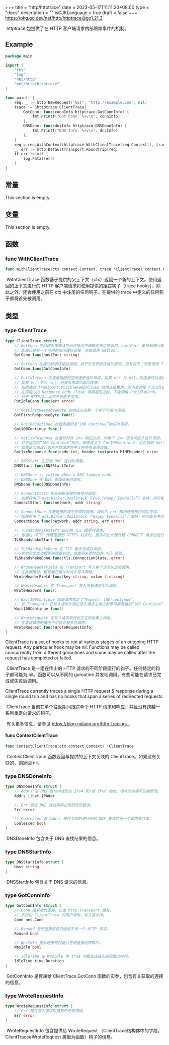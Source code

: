 +++
title = "http/httptrace"
date = 2023-05-17T11:11:20+08:00
type = "docs"
description = ""
isCJKLanguage = true
draft = false
+++
https://pkg.go.dev/net/http/httptrace@go1.21.3

​	httptrace 包提供了在 HTTP 客户端请求内部跟踪事件的机制。

## Example
``` go 
package main

import (
	"fmt"
	"log"
	"net/http"
	"net/http/httptrace"
)

func main() {
	req, _ := http.NewRequest("GET", "http://example.com", nil)
	trace := &httptrace.ClientTrace{
		GotConn: func(connInfo httptrace.GotConnInfo) {
			fmt.Printf("Got Conn: %+v\n", connInfo)
		},
		DNSDone: func(dnsInfo httptrace.DNSDoneInfo) {
			fmt.Printf("DNS Info: %+v\n", dnsInfo)
		},
	}
	req = req.WithContext(httptrace.WithClientTrace(req.Context(), trace))
	_, err := http.DefaultTransport.RoundTrip(req)
	if err != nil {
		log.Fatal(err)
	}
}

```



## 常量 

This section is empty.

## 变量

This section is empty.

## 函数

### func WithClientTrace 

``` go 
func WithClientTrace(ctx context.Context, trace *ClientTrace) context.Context
```

​	WithClientTrace 函数基于提供的父上下文（ctx）返回一个新的上下文。使用返回的上下文进行的 HTTP 客户端请求将使用提供的跟踪钩子（trace hooks），除此之外，还会使用之前在 ctx 中注册的任何钩子。在提供的 trace 中定义的任何钩子都将首先被调用。

## 类型

### type ClientTrace 

``` go 
type ClientTrace struct {	
    // GetConn 在创建连接或从空闲连接池中获取连接之前调用。hostPort 是目标或代理的“host:port”。
	// 即使已经有一个可用的空闲缓存连接，也会调用 GetConn。
	GetConn func(hostPort string)

    // GotConn 在成功获取连接后调用。对于无法获取连接的情况，没有钩子；而是使用 Transport.RoundTrip 中的错误。
	GotConn func(GotConnInfo)

    // PutIdleConn 在连接返回到空闲连接池时调用。如果 err 为 nil，则连接成功返回到空闲连接池。
	// 如果 err 不为 nil，则表示未成功返回连接。
    // 如果通过 Transport.DisableKeepAlives 禁用连接重用，则不会调用 PutIdleConn。
	// 在调用方的 Response.Body.Close 调用返回之前，不会调用 PutIdleConn。
	// 对于 HTTP/2，此钩子当前不使用。
	PutIdleConn func(err error)

    // GotFirstResponseByte 在响应头的第一个字节可用时调用。
	GotFirstResponseByte func()

    // Got100Continue 在服务器回复“100 Continue”响应时调用。
	Got100Continue func()

    // Got1xxResponse 在最终的非 1xx 响应之前，对每个 1xx 信息响应头进行调用。
	// 对于返回的“100 Continue”响应，即使定义了 Got100Continue，也会调用 Got1xxResponse。
	// 如果返回错误，则客户端请求将中止并带有该错误值。
	Got1xxResponse func(code int, header textproto.MIMEHeader) error

    // DNSStart 在开始 DNS 查找时调用。
	DNSStart func(DNSStartInfo)

	// DNSDone is called when a DNS lookup ends.
    // DNSDone 在 DNS 查找结束时调用。
	DNSDone func(DNSDoneInfo)

    // ConnectStart 在开始新连接的拨号时调用。
    // 如果启用了 net.Dialer.DualStack（IPv6 “Happy Eyeballs”）支持，则可能会多次调用此函数。
	ConnectStart func(network, addr string)

    // ConnectDone 在新连接的拨号完成时调用。提供的 err 指示连接是否成功完成。
	// 如果启用了 net.Dialer.DualStack（“Happy Eyeballs”）支持，则可能会多次调用此函数。
	ConnectDone func(network, addr string, err error)

    // TLSHandshakeStart 在开始 TLS 握手时调用。
    // 当通过 HTTP 代理连接到 HTTPS 站点时，握手将在代理处理 CONNECT 请求后进行。
	TLSHandshakeStart func()

    // TLSHandshakeDone 在 TLS 握手完成后调用，
    // 其中包含成功握手的连接状态，或握手失败时的非 nil 错误。
	TLSHandshakeDone func(tls.ConnectionState, error)

    // WroteHeaderField 在 Transport 写入每个请求头之后调用。
    // 在此调用时，值可能已缓冲并尚未写入网络。
	WroteHeaderField func(key string, value []string)

    // WroteHeaders 在 Transport 写入所有请求头后调用。
	WroteHeaders func()

    // Wait100Continue 如果请求指定了“Expect: 100-continue”，
    // 且 Transport 已写入请求头但在写入请求主体之前等待服务器的“100 Continue”响应。
	Wait100Continue func()

    // WroteRequest 在写入请求和任何正文的结果上调用。
    // 在重试请求的情况下可能会被多次调用。
	WroteRequest func(WroteRequestInfo)
}
```

ClientTrace is a set of hooks to run at various stages of an outgoing HTTP request. Any particular hook may be nil. Functions may be called concurrently from different goroutines and some may be called after the request has completed or failed.

​	ClientTrace 是一组在传出的 HTTP 请求的不同阶段运行的钩子。任何特定的钩子都可能为 nil。函数可以从不同的 goroutine 并发地调用，有些可能在请求已完成或失败后调用。

ClientTrace currently traces a single HTTP request & response during a single round trip and has no hooks that span a series of redirected requests.

​	ClientTrace 当前在单个往返期间跟踪单个 HTTP 请求和响应，并且没有跨越一系列重定向请求的钩子。

​	有关更多信息，请参见 https://blog.golang.org/http-tracing。

#### func ContextClientTrace 

``` go 
func ContextClientTrace(ctx context.Context) *ClientTrace
```

​	ContextClientTrace 函数返回与提供的上下文关联的 ClientTrace。如果没有关联的，则返回 nil。

### type DNSDoneInfo 

``` go 
type DNSDoneInfo struct {
    // Addrs 是 DNS 查找中找到的 IPv4 和/或 IPv6 地址。切片的内容不应被修改。
	Addrs []net.IPAddr

    // Err 是在 DNS 查找期间出现的任何错误。
	Err error

    // Coalesced 是 Addrs 是否与同时进行相同 DNS 查找的另一个调用者共享。
	Coalesced bool
}
```

​	DNSDoneInfo 包含关于 DNS 查找结果的信息。

### type DNSStartInfo 

``` go 
type DNSStartInfo struct {
	Host string
}
```

​	DNSStartInfo 包含关于 DNS 请求的信息。

### type GotConnInfo 

``` go 
type GotConnInfo struct {
    // Conn 是获取的连接。它由 http.Transport 拥有，
    // 不应由 ClientTrace 的用户读取、写入或关闭。
	Conn net.Conn

    // Reused 是此连接是否已经用于另一个 HTTP 请求。
	Reused bool

    // WasIdle 是此连接是否是从空闲连接池获取的。
	WasIdle bool

    // IdleTime 在 WasIdle 为 true 时报告连接先前闲置的时间。
	IdleTime time.Duration
}
```

​	GotConnInfo 是传递给 ClientTrace.GotConn 函数的实参，包含有关获取的连接的信息。

### type WroteRequestInfo 

``` go 
type WroteRequestInfo struct {
    // Err 是在写入请求时遇到的任何错误。
	Err error
}
```

​	WroteRequestInfo 包含提供给 WroteRequest （ClientTrace结构体中的字段，ClientTrace#WroteRequest 类型为函数）钩子的信息。